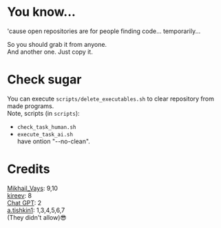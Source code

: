 # You know...
'cause open repositories are for people finding code... temporarily...   

So you should grab it from anyone.   
And another one. Just copy it.  

# Check sugar
You can execute `scripts/delete_executables.sh` to clear repository from made programs.   
Note, scripts (in `scripts`):   
- `check_task_human.sh`   
- `execute_task_ai.sh`   
have ontion "--no-clean".   
   

# Credits
[Mikhail_Vays](https://github.com/vkinsu/23930/tree/main/Mikhail_Vays): 9,10   
[kireev](https://github.com/vkinsu/23930/tree/main/kireev): 8   
[Chat GPT](https://chatgpt.com): 2   
[a.tishkin1](https://github.com/vkinsu/23933/tree/main/a.tishkin1): 1,3,4,5,6,7   
(They didn't allow)😎

